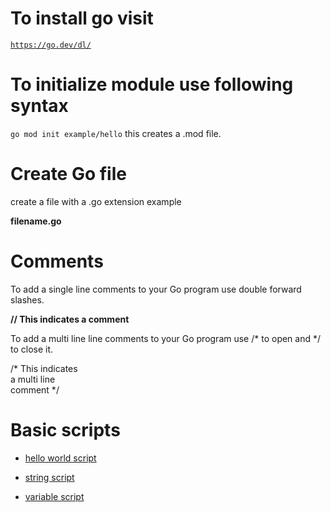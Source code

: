 
# **To install go visit**

[`https://go.dev/dl/`](https://go.dev/dl/) 


# **To initialize module use following syntax** 

`go mod init example/hello` this creates a .mod file.

# **Create Go file** 

create a file with a .go extension example  

**filename.go**

# **Comments** 

To add a single line comments to your Go program use double forward slashes.

**// This indicates a comment** 

To add a multi line line comments to your Go program use /* to open and */ to close it.


/* This indicates  
 a multi line  
 comment */ 

# **Basic scripts** 

- [hello world script](helloworld/hello.go)

- [string script](strings/strings.go)

- [variable script](vars/variables.go)
